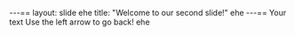 ---==
layout: slide ehe
title: "Welcome to our second slide!" ehe
---==
Your text
Use the left arrow to go back! ehe
